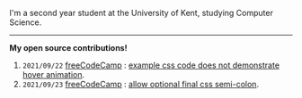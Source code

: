 
I'm a second year student at the University of Kent, studying Computer Science.<br>

<hr>

<strong>My open source contributions!</strong><br>
1. `2021/09/22` [freeCodeCamp](https://github.com/freeCodeCamp/freeCodeCamp) : [example css code does not demonstrate hover animation](https://github.com/freeCodeCamp/freeCodeCamp/pull/43524).
2. `2021/09/23` [freeCodeCamp](https://github.com/freeCodeCamp/freeCodeCamp) : [allow optional final css semi-colon](https://github.com/freeCodeCamp/freeCodeCamp/pull/43545).

<!---
jamesgeer/jamesgeer is a ✨ special ✨ repository because its `README.md` (this file) appears on your GitHub profile.
You can click the Preview link to take a look at your changes.
--->
